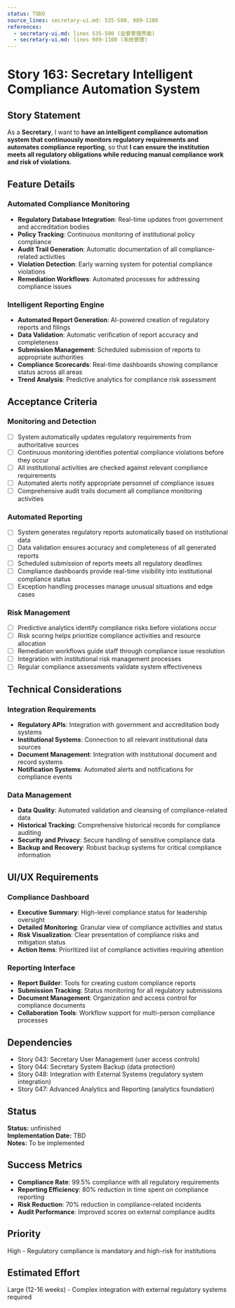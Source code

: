 ```yaml
---
status: TODO
source_lines: secretary-ui.md: 535-580, 989-1100
references:
  - secretary-ui.md: lines 535-580 (监督管理界面)
  - secretary-ui.md: lines 989-1100 (系统管理)
---
```


# Story 163: Secretary Intelligent Compliance Automation System

## Story Statement
As a **Secretary**, I want to **have an intelligent compliance automation system that continuously monitors regulatory requirements and automates compliance reporting**, so that **I can ensure the institution meets all regulatory obligations while reducing manual compliance work and risk of violations**.

## Feature Details

### Automated Compliance Monitoring
- **Regulatory Database Integration**: Real-time updates from government and accreditation bodies
- **Policy Tracking**: Continuous monitoring of institutional policy compliance
- **Audit Trail Generation**: Automatic documentation of all compliance-related activities
- **Violation Detection**: Early warning system for potential compliance violations
- **Remediation Workflows**: Automated processes for addressing compliance issues

### Intelligent Reporting Engine
- **Automated Report Generation**: AI-powered creation of regulatory reports and filings
- **Data Validation**: Automatic verification of report accuracy and completeness
- **Submission Management**: Scheduled submission of reports to appropriate authorities
- **Compliance Scorecards**: Real-time dashboards showing compliance status across all areas
- **Trend Analysis**: Predictive analytics for compliance risk assessment

## Acceptance Criteria

### Monitoring and Detection
- [ ] System automatically updates regulatory requirements from authoritative sources
- [ ] Continuous monitoring identifies potential compliance violations before they occur
- [ ] All institutional activities are checked against relevant compliance requirements
- [ ] Automated alerts notify appropriate personnel of compliance issues
- [ ] Comprehensive audit trails document all compliance monitoring activities

### Automated Reporting
- [ ] System generates regulatory reports automatically based on institutional data
- [ ] Data validation ensures accuracy and completeness of all generated reports
- [ ] Scheduled submission of reports meets all regulatory deadlines
- [ ] Compliance dashboards provide real-time visibility into institutional compliance status
- [ ] Exception handling processes manage unusual situations and edge cases

### Risk Management
- [ ] Predictive analytics identify compliance risks before violations occur
- [ ] Risk scoring helps prioritize compliance activities and resource allocation
- [ ] Remediation workflows guide staff through compliance issue resolution
- [ ] Integration with institutional risk management processes
- [ ] Regular compliance assessments validate system effectiveness

## Technical Considerations

### Integration Requirements
- **Regulatory APIs**: Integration with government and accreditation body systems
- **Institutional Systems**: Connection to all relevant institutional data sources
- **Document Management**: Integration with institutional document and record systems
- **Notification Systems**: Automated alerts and notifications for compliance events

### Data Management
- **Data Quality**: Automated validation and cleansing of compliance-related data
- **Historical Tracking**: Comprehensive historical records for compliance auditing
- **Security and Privacy**: Secure handling of sensitive compliance data
- **Backup and Recovery**: Robust backup systems for critical compliance information

## UI/UX Requirements

### Compliance Dashboard
- **Executive Summary**: High-level compliance status for leadership oversight
- **Detailed Monitoring**: Granular view of compliance activities and status
- **Risk Visualization**: Clear presentation of compliance risks and mitigation status
- **Action Items**: Prioritized list of compliance activities requiring attention

### Reporting Interface
- **Report Builder**: Tools for creating custom compliance reports
- **Submission Tracking**: Status monitoring for all regulatory submissions
- **Document Management**: Organization and access control for compliance documents
- **Collaboration Tools**: Workflow support for multi-person compliance processes

## Dependencies
- Story 043: Secretary User Management (user access controls)
- Story 044: Secretary System Backup (data protection)
- Story 048: Integration with External Systems (regulatory system integration)
- Story 047: Advanced Analytics and Reporting (analytics foundation)


## Status
**Status:** unfinished  
**Implementation Date:** TBD  
**Notes:** To be implemented
## Success Metrics
- **Compliance Rate**: 99.5% compliance with all regulatory requirements
- **Reporting Efficiency**: 80% reduction in time spent on compliance reporting
- **Risk Reduction**: 70% reduction in compliance-related incidents
- **Audit Performance**: Improved scores on external compliance audits

## Priority
High - Regulatory compliance is mandatory and high-risk for institutions

## Estimated Effort
Large (12-16 weeks) - Complex integration with external regulatory systems required
